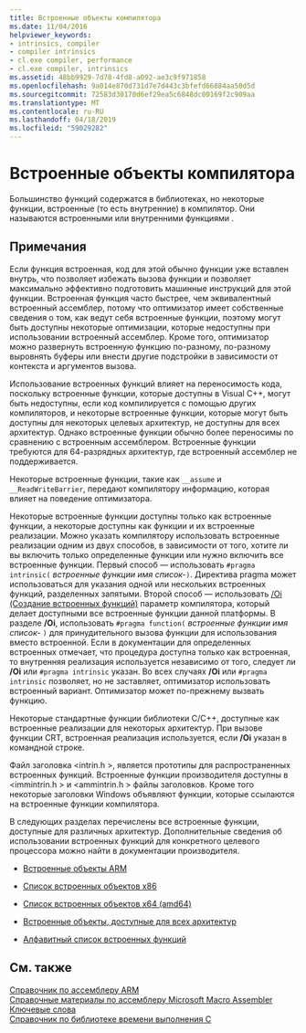 ```yaml
---
title: Встроенные объекты компилятора
ms.date: 11/04/2016
helpviewer_keywords:
- intrinsics, compiler
- compiler intrinsics
- cl.exe compiler, performance
- cl.exe compiler, intrinsics
ms.assetid: 48bb9929-7d78-4fd8-a092-ae3c9f971858
ms.openlocfilehash: 9a014e870d731d7e7d443c3bfefd66884aa50d5d
ms.sourcegitcommit: 72583d30170d6ef29ea5c6848dc00169f2c909aa
ms.translationtype: MT
ms.contentlocale: ru-RU
ms.lasthandoff: 04/18/2019
ms.locfileid: "59029282"
---
```

# <a name="compiler-intrinsics"></a>Встроенные объекты компилятора

Большинство функций содержатся в библиотеках, но некоторые функции, встроенные (то есть внутренние) в компилятор. Они называются встроенными или внутренними функциями .

## <a name="remarks"></a>Примечания

Если функция встроенная, код для этой обычно функции уже вставлен внутрь, что позволяет избежать вызова функции и позволяет максимально эффективно подготовить машинные инструкций для этой функции. Встроенная функция часто быстрее, чем эквивалентный встроенный ассемблер, потому что оптимизатор имеет собственные сведения о том, как ведут себя встроенные функции, поэтому могут быть доступны некоторые оптимизации, которые недоступны при использовании встроенный ассемблер. Кроме того, оптимизатор можно развернуть встроенную функцию по-разному, по-разному выровнять буферы или внести другие подстройки в зависимости от контекста и аргументов вызова.

Использование встроенных функций влияет на переносимость кода, поскольку встроенные функции, которые доступны в Visual C++, могут быть недоступны, если код компилируется с помощью других компиляторов, и некоторые встроенные функции, которые могут быть доступны для некоторых целевых архитектур, не доступны для всех архитектур. Однако встроенные функции обычно более переносимы по сравнению с встроенным ассемблером. Встроенные функции требуются для 64-разрядных архитектур, где встроенный ассемблер не поддерживается.

Некоторые встроенные функции, такие как `__assume` и `__ReadWriteBarrier`, передают компилятору информацию, которая влияет на поведение оптимизатора.

Некоторые встроенные функции доступны только как встроенные функции, а некоторые доступны как функции и их встроенные реализации. Можно указать компилятору использовать встроенные реализации одним из двух способов, в зависимости от того, хотите ли вы включить только определенные функции или нужно включить все встроенные функции. Первый способ — использовать `#pragma intrinsic(` *встроенные функции имя список-*`)`. Директива pragma может использоваться для указания одной или нескольких встроенных функций, разделенных запятыми. Второй способ — использовать [/Oi (Создание встроенных функций)](../build/reference/oi-generate-intrinsic-functions.md) параметр компилятора, который делает доступными все встроенные функции данной платформы. В разделе **/Oi**, использовать `#pragma function(` *встроенные функции имя список-* `)` для принудительного вызова функции для использования вместо встроенной. Если в документации для определенных встроенных отмечает, что процедура доступна только как встроенная, то внутренняя реализация используется независимо от того, следует ли **/Oi** или `#pragma intrinsic` указан. Во всех случаях **/Oi** или `#pragma intrinsic` позволяет, но не заставляет, оптимизатор использовать встроенный вариант. Оптимизатор может по-прежнему вызвать функцию.

Некоторые стандартные функции библиотеки C/C++, доступные как встроенные реализации для некоторых архитектур. При вызове функции CRT, встроенная реализация используется, если **/Oi** указан в командной строке.

Файл заголовка \<intrin.h >, является прототипы для распространенных встроенных функций. Встроенные функции производителя доступны в \<immintrin.h > и \<ammintrin.h > файлы заголовков. Кроме того некоторые заголовки Windows объявляют функции, которые ссылаются на встроенные функции компилятора.

В следующих разделах перечислены все встроенные функции, доступные для различных архитектур. Дополнительные сведения об использовании встроенных функций для конкретного целевого процессора можно найти в документации производителя.

- [Встроенные объекты ARM](../intrinsics/arm-intrinsics.md)

- [Список встроенных объектов x86](../intrinsics/x86-intrinsics-list.md)

- [Список встроенных объектов x64 (amd64)](../intrinsics/x64-amd64-intrinsics-list.md)

- [Встроенные объекты, доступные для всех архитектур](../intrinsics/intrinsics-available-on-all-architectures.md)

- [Алфавитный список встроенных функций](../intrinsics/alphabetical-listing-of-intrinsic-functions.md)

## <a name="see-also"></a>См. также

[Справочник по ассемблеру ARM](../assembler/arm/arm-assembler-reference.md)<br/>
[Справочные материалы по ассемблеру Microsoft Macro Assembler](../assembler/masm/microsoft-macro-assembler-reference.md)<br/>
[Ключевые слова](../cpp/keywords-cpp.md)<br/>
[Справочник по библиотеке времени выполнения C](../c-runtime-library/c-run-time-library-reference.md)